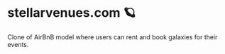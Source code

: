 # stellarvenues.com 🪐

Clone of AirBnB model where users can rent and book galaxies for their events.

